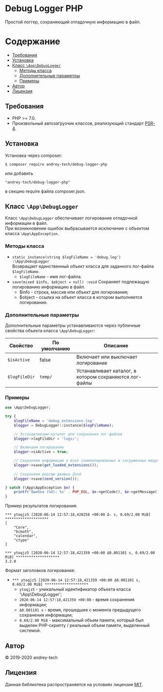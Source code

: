 # Debug Logger PHP

Простой логгер, cохраняющий отладочную информацию в файл.

# Содержание

<!-- MarkdownTOC levels="1,2,3,4,5,6" autoanchor="true" autolink="true" -->

- [Требования](#%D0%A2%D1%80%D0%B5%D0%B1%D0%BE%D0%B2%D0%B0%D0%BD%D0%B8%D1%8F)
- [Установка](#%D0%A3%D1%81%D1%82%D0%B0%D0%BD%D0%BE%D0%B2%D0%BA%D0%B0)
- [Класс `\App\DebugLogger`](#%D0%9A%D0%BB%D0%B0%D1%81%D1%81-appdebuglogger)
    - [Методы класса](#%D0%9C%D0%B5%D1%82%D0%BE%D0%B4%D1%8B-%D0%BA%D0%BB%D0%B0%D1%81%D1%81%D0%B0)
    - [Дополнительные параметры](#%D0%94%D0%BE%D0%BF%D0%BE%D0%BB%D0%BD%D0%B8%D1%82%D0%B5%D0%BB%D1%8C%D0%BD%D1%8B%D0%B5-%D0%BF%D0%B0%D1%80%D0%B0%D0%BC%D0%B5%D1%82%D1%80%D1%8B)
    - [Примеры](#%D0%9F%D1%80%D0%B8%D0%BC%D0%B5%D1%80%D1%8B)
- [Автор](#%D0%90%D0%B2%D1%82%D0%BE%D1%80)
- [Лицензия](#%D0%9B%D0%B8%D1%86%D0%B5%D0%BD%D0%B7%D0%B8%D1%8F)

<!-- /MarkdownTOC -->

<a id="%D0%A2%D1%80%D0%B5%D0%B1%D0%BE%D0%B2%D0%B0%D0%BD%D0%B8%D1%8F"></a>
## Требования

- PHP >= 7.0.
- Произвольный автозагрузчик классов, реализующий стандарт [PSR-4](https://www.php-fig.org/psr/psr-4/).

<a id="%D0%A3%D1%81%D1%82%D0%B0%D0%BD%D0%BE%D0%B2%D0%BA%D0%B0"></a>
## Установка

Установка через composer:
```
$ composer require andrey-tech/debug-logger-php
```

или добавить

```
"andrey-tech/debug-logger-php"
```

в секцию require файла composer.json.

<a id="%D0%9A%D0%BB%D0%B0%D1%81%D1%81-appdebuglogger"></a>
## Класс `\App\DebugLogger`

Класс `\App\DebugLogger` обеспечивает логирование отладочной информации в файл.  
При возникновении ошибок выбрасывается исключение с объектом класса `\App\AppException`. 

<a id="%D0%9C%D0%B5%D1%82%D0%BE%D0%B4%D1%8B-%D0%BA%D0%BB%D0%B0%D1%81%D1%81%D0%B0"></a>
### Методы класса

- `static instance(string $logFileName = 'debug.log') :\App\DebugLogger`  
    Возвращает единственный объект класса для заданного лог-файла `$logFileName`.
    + `$logFileName` - имя лог-файла.
- `save(mixed $info, $object = null) :void` Сохраняет подлежащую логированию информацию в файл.
    + $info - строка, массив или объект для логирования;
    + $object - ссылка на объект класса в котором выполняется логирование.

<a id="%D0%94%D0%BE%D0%BF%D0%BE%D0%BB%D0%BD%D0%B8%D1%82%D0%B5%D0%BB%D1%8C%D0%BD%D1%8B%D0%B5-%D0%BF%D0%B0%D1%80%D0%B0%D0%BC%D0%B5%D1%82%D1%80%D1%8B"></a>
### Дополнительные параметры

Дополнительные параметры устанавливаются через публичные свойства объекта класса `\App\DebugLogger`:

Свойство                | По умолчанию  | Описание
----------------------- | ------------- | --------
`$isActive`             | false         | Включает или выключает логирование
`$logFileDir`           | `temp/`       | Устанавливает каталог, в котором сохраняются лог-файлы

<a id="%D0%9F%D1%80%D0%B8%D0%BC%D0%B5%D1%80%D1%8B"></a>
### Примеры 

```php
use \App\DebugLogger;

try {
    $logFileName = 'debug_extensions.log'
    $logger = DebugLogger::instance($logFileName);

    // Устанавливаем каталог для сохранения лог-файлов
    $logger->logFileDir = 'logs/';

    // Включаем логирование
    $logger->isActive = true;

    // Сохраняем информацию о всех скомпилированных и загруженных модулях
    $logger->save(get_loaded_extensions());
    
    // Сохраняем версию движка Zend
    $logger->save(zend_version());

} catch (\App\AppException $e) {
    printf('Ошибка (%d): %s' . PHP_EOL, $e->getCode(), $e->getMessage());
}
```

Пример результатов логирования:

```
*** ytoqjz5 [2020-06-14 12:57:18,420258 +00:00 Δ- s, 0.69/2.00 MiB] ********************
[
    "Core",
    "bcmath",
    "calendar",
    "ctype"
]

*** ytoqjz5 [2020-06-14 12:57:18,421359 +00:00 Δ0.001101 s, 0.69/2.00 MiB] ********************
3.2.0
```

Формат заголовков логирования:

- `*** ytoqjz5 [2020-06-14 12:57:18,421359 +00:00 Δ0.001101 s, 0.69/2.00 MiB] ********************`
    + `ytoqjz5` - уникальный идентификатор объекта класса '\App\DebugLogger';
    + `2020-06-14 12:57:18,421359 +00:00` - время сохранения информации;
    + `Δ0.001101 s` - время, прошедшее с момента предыдущего сохранения информации;
    + `0.69/2.00 MiB` - максимальный объем памяти, который был выделен PHP-скрипту / реальный объем памяти, выделенный системой.

<a id="%D0%90%D0%B2%D1%82%D0%BE%D1%80"></a>
## Автор

© 2019-2020 andrey-tech

<a id="%D0%9B%D0%B8%D1%86%D0%B5%D0%BD%D0%B7%D0%B8%D1%8F"></a>
## Лицензия

Данная библиотека распространяется на условиях лицензии [MIT](./LICENSE).
